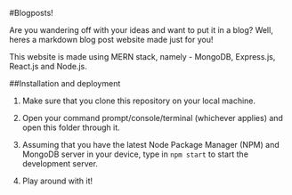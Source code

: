 #Blogposts!

Are you wandering off with your ideas and want to put it in a blog? Well, heres a markdown blog post website made just for you!

This website is made using MERN stack, namely - MongoDB, Express.js, React.js and Node.js.

##Installation and deployment

1. Make sure that you clone this repository on your local machine.

2. Open your command prompt/console/terminal (whichever applies) and open this folder through it.

3. Assuming that you have the latest Node Package Manager (NPM) and MongoDB server in your device,
   type in
   `npm start`
   to start the development server.

4. Play around with it!